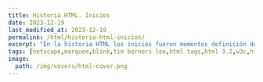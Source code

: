 ```yaml
---
title: Historia HTML. Inicios
date: 2023-12-19
last_modified_at: 2023-12-19
permalink: /html/historia-html-inicios/
excerpt: "En la historia HTML los inicios fueron momentos definición de HTML Tags, HTML 2.0 y HTML 3.2."
tags: [netscape,marquee,blink,tim berners lee,html tags,html 3.2,w3c,http,sgml,mosaic,html 2.0,mathml]
image:
  path: /img/covers/html-cover.png
---
```

